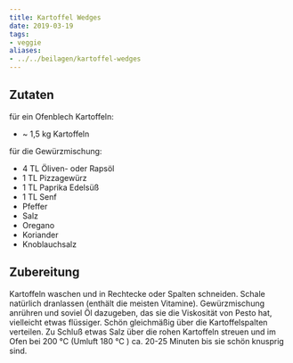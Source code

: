 ```yaml
---
title: Kartoffel Wedges
date: 2019-03-19
tags:
- veggie
aliases:
- ../../beilagen/kartoffel-wedges
---
```


## Zutaten
für ein Ofenblech Kartoffeln:

- ~ 1,5 kg Kartoffeln

für die Gewürzmischung:

- 4 TL Öliven- oder Rapsöl
- 1 TL Pizzagewürz
- 1 TL Paprika Edelsüß
- 1 TL Senf
- Pfeffer
- Salz
- Oregano
- Koriander
- Knoblauchsalz

## Zubereitung
Kartoffeln waschen und in Rechtecke oder Spalten schneiden. Schale natürlich dranlassen (enthält die meisten Vitamine). Gewürzmischung anrühren und soviel Öl dazugeben, das sie die Viskosität von Pesto hat, vielleicht etwas flüssiger. Schön gleichmäßig über die Kartoffelspalten verteilen. Zu Schluß etwas Salz über die rohen Kartoffeln streuen und im Ofen bei 200 °C (Umluft 180 ℃ ) ca. 20-25 Minuten bis sie schön knusprig sind.
